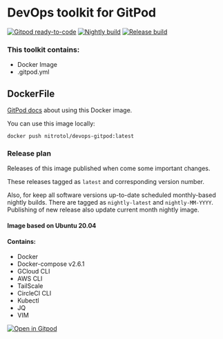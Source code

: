 # DevOps toolkit for GitPod

[![Gitpod ready-to-code](https://img.shields.io/badge/Gitpod-ready--to--code-908a85?logo=gitpod)](https://gitpod.io/#https://github.com/nitrotol/devops-gitpod)
[![Nightly build](https://github.com/nitrotol/devops-gitpod/actions/workflows/nightly.yml/badge.svg)](https://github.com/nitrotol/devops-gitpod/actions/workflows/nightly.yml)
[![Release build](https://github.com/nitrotol/devops-gitpod/actions/workflows/release.yml/badge.svg)](https://github.com/nitrotol/devops-gitpod/actions/workflows/release.yml)

### This toolkit contains:
* Docker Image
* .gitpod.yml 

## DockerFile

[GitPod docs](https://www.gitpod.io/docs/config-docker) about using this Docker image.

You can use this image locally:
```
docker push nitrotol/devops-gitpod:latest
```

### Release plan
Releases of this image published when come some important changes. 

These releases tagged as `latest` and corresponding version number.

Also, for keep all software versions up-to-date scheduled monthly-based nightly builds. 
There are tagged as `nightly-latest` and `nightly-MM-YYYY`.
Publishing of new release also update current month nightly image.

#### Image based on Ubuntu 20.04

#### Contains:
* Docker
* Docker-compose v2.6.1
* GCloud CLI
* AWS CLI
* TailScale
* CircleCI CLI
* Kubectl
* JQ
* VIM

[![Open in Gitpod](https://gitpod.io/button/open-in-gitpod.svg)](https://gitpod.io/#https://github.com/nitrotol/devops-gitpod)